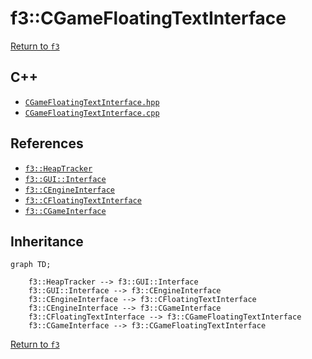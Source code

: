 # f3::CGameFloatingTextInterface

[Return to `f3`](/docs/f3.md)

## C++

- [`CGameFloatingTextInterface.hpp`](/c++/include/CGameFloatingTextInterface.hpp)
- [`CGameFloatingTextInterface.cpp`](/c++/source/CGameFloatingTextInterface.cpp)

## References

- [`f3::HeapTracker`](/docs/f3/HeapTracker.md)
- [`f3::GUI::Interface`](/docs/f3/GUI/Interface.md)
- [`f3::CEngineInterface`](/docs/f3/CEngineInterface.md)
- [`f3::CFloatingTextInterface`](/docs/f3/CFloatingTextInterface.md)
- [`f3::CGameInterface`](/docs/f3/CGameInterface.md)

## Inheritance

```mermaid
graph TD;
    
    f3::HeapTracker --> f3::GUI::Interface
    f3::GUI::Interface --> f3::CEngineInterface
    f3::CEngineInterface --> f3::CFloatingTextInterface
    f3::CEngineInterface --> f3::CGameInterface
    f3::CFloatingTextInterface --> f3::CGameFloatingTextInterface
    f3::CGameInterface --> f3::CGameFloatingTextInterface
```

[Return to `f3`](/docs/f3.md)